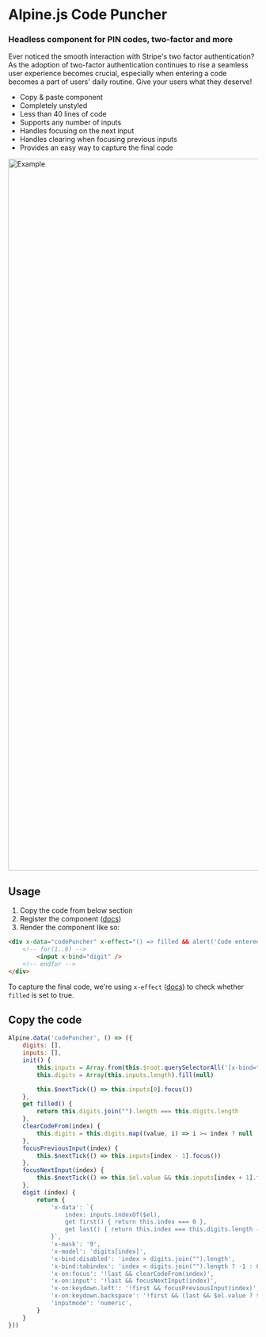 # Alpine.js Code Puncher
### Headless component for PIN codes, two-factor and more

Ever noticed the smooth interaction with Stripe's two factor authentication? As the adoption of two-factor authentication continues to rise a seamless user experience becomes crucial, especially when entering a code becomes a part of users' daily routine. Give your users what they deserve!

* Copy & paste component
* Completely unstyled
* Less than 40 lines of code
* Supports any number of inputs
* Handles focusing on the next input
* Handles clearing when focusing previous inputs
* Provides an easy way to capture the final code

<img width="1436" alt="Example" src="https://github.com/ganyicz/alpinejs-codepuncher/assets/3823354/5d73eb3d-45fb-4249-83de-7c2baca276eb">

## Usage

1. Copy the code from below section
2. Register the component ([docs](https://alpinejs.dev/globals/alpine-data))
3. Render the component like so:

```html
<div x-data="codePuncher" x-effect="() => filled && alert('Code entered')">
    <!-- for(1..6) -->
        <input x-bind="digit" />
    <!-- endfor -->
</div>
```

To capture the final code, we're using `x-effect` ([docs](https://alpinejs.dev/directives/effect)) to check whether `filled` is set to true.

## Copy the code

```javascript
Alpine.data('codePuncher', () => ({
    digits: [],
    inputs: [],
    init() {
        this.inputs = Array.from(this.$root.querySelectorAll('[x-bind="digit"]'));
        this.digits = Array(this.inputs.length).fill(null)

        this.$nextTick(() => this.inputs[0].focus())
    },
    get filled() {
        return this.digits.join("").length === this.digits.length
    },
    clearCodeFrom(index) {
        this.digits = this.digits.map((value, i) => i >= index ? null : value)
    },
    focusPreviousInput(index) {
        this.$nextTick(() => this.inputs[index - 1].focus())
    },
    focusNextInput(index) {
        this.$nextTick(() => this.$el.value && this.inputs[index + 1].focus())
    },
    digit (index) {
        return {
            'x-data': `{
                index: inputs.indexOf($el),
                get first() { return this.index === 0 },
                get last() { return this.index === this.digits.length - 1 },
            }`,
            'x-mask': '9',
            'x-model': 'digits[index]',
            'x-bind:disabled': 'index > digits.join("").length',
            'x-bind:tabindex': 'index < digits.join("").length ? -1 : 0',
            'x-on:focus': '!last && clearCodeFrom(index)',
            'x-on:input': '!last && focusNextInput(index)',
            'x-on:keydown.left': '!first && focusPreviousInput(index)',
            'x-on:keydown.backspace': '!first && (last && $el.value ? $el.value = null : focusPreviousInput(index))',
            'inputmode': 'numeric',
        }
    }
}))
```
